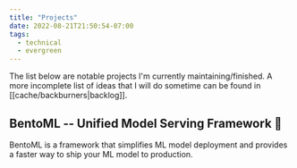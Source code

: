 ```yaml
---
title: "Projects"
date: 2022-08-21T21:50:54-07:00
tags:
  - technical
  - evergreen
---
```


The list below are notable projects I'm currently maintaining/finished. A more incomplete list of ideas that I will do sometime can be found in [[cache/backburners|backlog]].

## BentoML -- Unified Model Serving Framework 🍱

BentoML is a framework that simplifies ML model deployment and provides a faster way to ship your ML model to
production.
